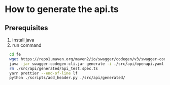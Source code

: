 # How to generate the api.ts

## Prerequisites
1. install java
2. run command
```bash
  cd fe
  wget https://repo1.maven.org/maven2/io/swagger/codegen/v3/swagger-codegen-cli/3.0.33/swagger-codegen-cli-3.0.33.jar -O swagger-codegen-cli.jar
  java -jar swagger-codegen-cli.jar generate -i ./src/api/openapi.yaml -l typescript-fetch -o ./src/api/generated/  --additional-properties modelPropertyNaming=original
  rm ./src/api/generated/api_test.spec.ts
  yarn prettier --end-of-line lf
  python ./scripts/add_header.py ./src/api/generated/
```
